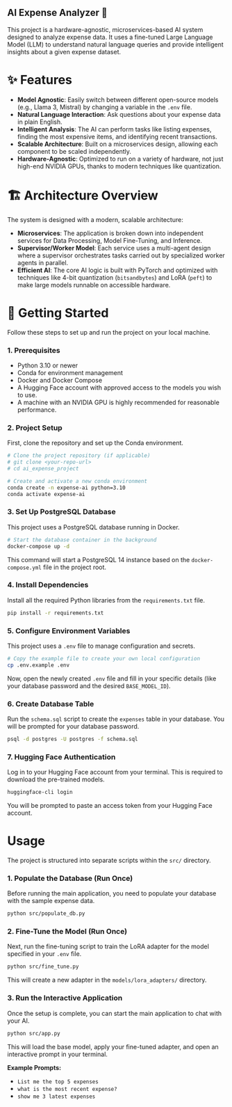 ## AI Expense Analyzer 🤖

This project is a hardware-agnostic, microservices-based AI system designed to analyze expense data. It uses a fine-tuned Large Language Model (LLM) to understand natural language queries and provide intelligent insights about a given expense dataset.

# ✨ Features

-   **Model Agnostic**: Easily switch between different open-source models (e.g., Llama 3, Mistral) by changing a variable in the `.env` file.
-   **Natural Language Interaction**: Ask questions about your expense data in plain English.
-   **Intelligent Analysis**: The AI can perform tasks like listing expenses, finding the most expensive items, and identifying recent transactions.
-   **Scalable Architecture**: Built on a microservices design, allowing each component to be scaled independently.
-   **Hardware-Agnostic**: Optimized to run on a variety of hardware, not just high-end NVIDIA GPUs, thanks to modern techniques like quantization.

# 🏗️ Architecture Overview

The system is designed with a modern, scalable architecture:

-   **Microservices**: The application is broken down into independent services for Data Processing, Model Fine-Tuning, and Inference.
-   **Supervisor/Worker Model**: Each service uses a multi-agent design where a supervisor orchestrates tasks carried out by specialized worker agents in parallel.
-   **Efficient AI**: The core AI logic is built with PyTorch and optimized with techniques like 4-bit quantization (`bitsandbytes`) and LoRA (`peft`) to make large models runnable on accessible hardware.

# 🚀 Getting Started

Follow these steps to set up and run the project on your local machine.

### 1. Prerequisites

-   Python 3.10 or newer
-   Conda for environment management
-   Docker and Docker Compose
-   A Hugging Face account with approved access to the models you wish to use.
-   A machine with an NVIDIA GPU is highly recommended for reasonable performance.

### 2. Project Setup

First, clone the repository and set up the Conda environment.

```bash
# Clone the project repository (if applicable)
# git clone <your-repo-url>
# cd ai_expense_project

# Create and activate a new conda environment
conda create -n expense-ai python=3.10
conda activate expense-ai
```

### 3. Set Up PostgreSQL Database

This project uses a PostgreSQL database running in Docker.

```bash
# Start the database container in the background
docker-compose up -d
```

This command will start a PostgreSQL 14 instance based on the `docker-compose.yml` file in the project root.

### 4. Install Dependencies

Install all the required Python libraries from the `requirements.txt` file.

```bash
pip install -r requirements.txt
```

### 5. Configure Environment Variables

This project uses a `.env` file to manage configuration and secrets.

```bash
# Copy the example file to create your own local configuration
cp .env.example .env
```

Now, open the newly created `.env` file and fill in your specific details (like your database password and the desired `BASE_MODEL_ID`).

### 6. Create Database Table

Run the `schema.sql` script to create the `expenses` table in your database. You will be prompted for your database password.

```bash
psql -d postgres -U postgres -f schema.sql
```

### 7. Hugging Face Authentication

Log in to your Hugging Face account from your terminal. This is required to download the pre-trained models.

```bash
huggingface-cli login
```

You will be prompted to paste an access token from your Hugging Face account.

# Usage

The project is structured into separate scripts within the `src/` directory.

### 1. Populate the Database (Run Once)

Before running the main application, you need to populate your database with the sample expense data.

```bash
python src/populate_db.py
```

### 2. Fine-Tune the Model (Run Once)

Next, run the fine-tuning script to train the LoRA adapter for the model specified in your `.env` file.

```bash
python src/fine_tune.py
```

This will create a new adapter in the `models/lora_adapters/` directory.

### 3. Run the Interactive Application

Once the setup is complete, you can start the main application to chat with your AI.

```bash
python src/app.py
```

This will load the base model, apply your fine-tuned adapter, and open an interactive prompt in your terminal.

**Example Prompts:**

-   `List me the top 5 expenses`
-   `what is the most recent expense?`
-   `show me 3 latest expenses`

```

```
